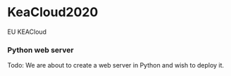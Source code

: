 # KeaCloud2020
EU KEACloud

### Python web server

Todo: We are about to create a web server in Python and wish to deploy it.
